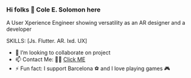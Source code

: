 ### Hi folks 👋 Cole E. Solomon here


A User Xperience Engineer showing versatility as an AR designer and a developer 

SKILLS: [Js. Flutter. AR. Ixd. UX]

- 👯 I’m looking to collaborate on project
- 📫 Contact Me: 🤙🏽 [Click ME](https://iceneil.netlify.app "Portfolio")
- ⚡ Fun fact: I support Barcelona ⚽️  and I love playing games 🎮
